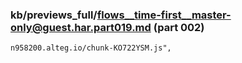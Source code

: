 ### kb/previews_full/flows__time-first__master-only@guest.har.part019.md (part 002)

```md
n958200.alteg.io/chunk-KO722YSM.js",
                          
```

```
